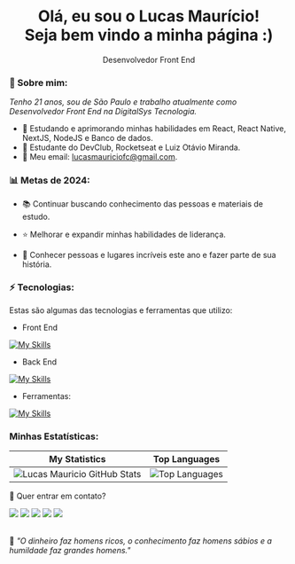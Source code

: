 <h1 align="center">Olá, eu sou o Lucas Maurício! <br> Seja bem vindo a minha página :)</h1>

<p align="center">Desenvolvedor Front End</p>

### 🎈 Sobre mim:

<p>
  <em>
    Tenho 21 anos, sou de São Paulo e trabalho atualmente como Desenvolvedor Front End na DigitalSys Tecnologia.
  </em>
</p>

- 🌱 Estudando e aprimorando minhas habilidades em React, React Native, NextJS, NodeJS e Banco de dados.
- 🚀 Estudante do DevClub, Rocketseat e Luiz Otávio Miranda.
- 📧 Meu email: lucasmauriciofc@gmail.com.

### 📊 Metas de 2024:

- 📚 Continuar buscando conhecimento das pessoas e materiais de estudo.

- ⭐ Melhorar e expandir minhas habilidades de liderança.

- 💙 Conhecer pessoas e lugares incríveis este ano e fazer parte de sua história.

### ⚡ Tecnologias:

<p>Estas são algumas das tecnologias e ferramentas que utilizo:</p>

- Front End

[![My Skills](https://skillicons.dev/icons?i=html,css,js,ts,jquery,react,nextjs,redux,styledcomponents,tailwind,materialui,vue)](https://skillicons.dev)

- Back End

[![My Skills](https://skillicons.dev/icons?i=nodejs,docker,postgres,sqlite,prisma,mongodb)](https://skillicons.dev)

- Ferramentas:

[![My Skills](https://skillicons.dev/icons?i=git,github,postman,figma)](https://skillicons.dev)

### Minhas Estatísticas:

| My Statistics                                                                                                                 | Top Languages
| ------------------------------------------------------------------------------------------------------------------------------| ------------------------------------------------------------ |
![Lucas Mauricio GitHub Stats](https://github-readme-stats.vercel.app/api?username=LucasMauricio1&show_icons=true&theme=tokyonight) | ![Top Languages](https://github-readme-stats.vercel.app/api/top-langs/?username=LucasMauricio1&langs_count=10&count_private=true&hide_border=true&theme=tokyonight&layout=compact) |

💬 Quer entrar em contato?

<div>
  <a href="https://www.linkedin.com/in/lucas-mauricio-dev" target="_blank"><img src="https://img.shields.io/badge/-LinkedIn-%230077B5?style=for-the-badge&logo=linkedin&logoColor=white" target="_blank"></a>
  <a href="https://api.whatsapp.com/send/?phone=%2B5515996787776&text&app_absent=0" target="_blank"><img src="https://img.shields.io/badge/WhatsApp-25D366?style=for-the-badge&logo=whatsapp&logoColor=white" target="_blank"></a>
  <a href = "mailto:lucasmauriciofc@gmail.com"><img src="https://img.shields.io/badge/-Gmail-%23333?style=for-the-badge&logo=gmail&logoColor=white" target="_blank"></a>
  <a href="https://www.instagram.com/olucas.mauricio/" target="_blank"><img src="https://img.shields.io/badge/-Instagram-%23E4405F?style=for-the-badge&logo=instagram&logoColor=white" target="_blank"></a>
  <a href="https://discord.gg/CRYAGF7Jen" target="_blank"><img src="https://img.shields.io/badge/Discord-7289DA?style=for-the-badge&logo=discord&logoColor=white" target="_blank"></a>
</div>
<br>
<p>🧠 <span style="font-style:italic">"O dinheiro faz homens ricos, o conhecimento faz homens sábios e a humildade faz grandes homens."</span></p>
